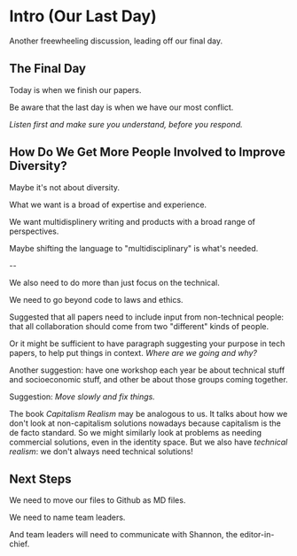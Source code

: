 # Intro (Our Last Day)

Another freewheeling discussion, leading off our final day.

## The Final Day

Today is when we finish our papers.

Be aware that the last day is when we have our most conflict.

_Listen first and make sure you understand, before you respond._

## How Do We Get More People Involved to Improve Diversity?

Maybe it's not about diversity.

What we want is a broad of expertise and experience.

We want multidisplinery writing and products with a broad range of
perspectives.

Maybe shifting the language to "multidisciplinary" is what's needed.

--

We also need to do more than just focus on the technical.

We need to go beyond code to laws and ethics.

Suggested that all papers need to include input from non-technical
people: that all collaboration should come from two "different" kinds
of people.

Or it might be sufficient to have paragraph suggesting your purpose in
tech papers, to help put things in context. _Where are we going and
why?_

Another suggestion: have one workshop each year be about technical
stuff and socioeconomic stuff, and other be about those groups coming
together.

Suggestion: _Move slowly and fix things._

The book _Capitalism Realism_ may be analogous to us. It talks about
how we don't look at non-capitalism solutions nowadays because
capitalism is the de facto standard. So we might similarly look at
problems as needing commercial solutions, even in the identity
space. But we also have _technical realism_: we don't always need
technical solutions!

## Next Steps

We need to move our files to Github as MD files.

We need to name team leaders.

And team leaders will need to communicate with Shannon, the
editor-in-chief.

